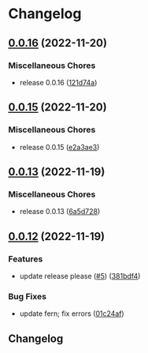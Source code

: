 # Changelog

## [0.0.16](https://github.com/flipt-io/flipt-api/compare/0.0.15...0.0.16) (2022-11-20)


### Miscellaneous Chores

* release 0.0.16 ([121d74a](https://github.com/flipt-io/flipt-api/commit/121d74a0c6e38c824e0656947aad616f4407c727))

## [0.0.15](https://github.com/flipt-io/flipt-api/compare/0.0.13...0.0.15) (2022-11-20)


### Miscellaneous Chores

* release 0.0.15 ([e2a3ae3](https://github.com/flipt-io/flipt-api/commit/e2a3ae3dc93a9824a79f4108c5eaa732dee6ddf4))

## [0.0.13](https://github.com/flipt-io/flipt-api/compare/0.0.12...0.0.13) (2022-11-19)


### Miscellaneous Chores

* release 0.0.13 ([6a5d728](https://github.com/flipt-io/flipt-api/commit/6a5d7280aefa8d9060747c7b912e56b114e69329))

## [0.0.12](https://github.com/flipt-io/flipt-api/compare/0.0.11...0.0.12) (2022-11-19)


### Features

* update release please ([#5](https://github.com/flipt-io/flipt-api/issues/5)) ([381bdf4](https://github.com/flipt-io/flipt-api/commit/381bdf45ec1d4c6cbb9d7c927e15c0f426f7f27b))


### Bug Fixes

* update fern; fix errors ([01c24af](https://github.com/flipt-io/flipt-api/commit/01c24af317610e6389ff561ea1e0068c09563172))

## Changelog
